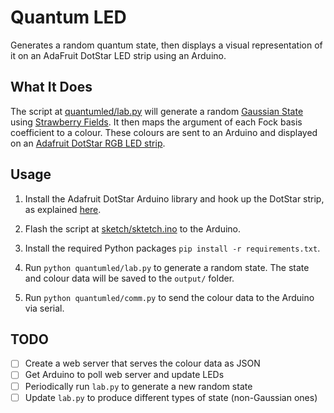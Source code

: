 # Quantum LED
Generates a random quantum state, then displays a visual representation of it
on an AdaFruit DotStar LED strip using an Arduino.

## What It Does
The script at [quantumled/lab.py](quantumled/lab.py) will generate a random
[Gaussian State](https://strawberryfields.readthedocs.io/en/latest/conventions/states.html#gaussian-states)
using [Strawberry Fields](https://strawberryfields.readthedocs.io/en/latest/index.html).
It then maps the argument of each Fock basis coefficient to a colour. These
colours are sent to an Arduino and displayed on an
[Adafruit DotStar RGB LED strip](https://learn.adafruit.com/adafruit-dotstar-leds/overview).

## Usage
1. Install the Adafruit DotStar Arduino library and hook up the DotStar strip, as
explained [here](https://learn.adafruit.com/adafruit-dotstar-leds/arduino-library-installation).

2. Flash the script at [sketch/sktetch.ino](sketch/sketch.ino) to the Arduino.

3. Install the required Python packages `pip install -r requirements.txt`.

4. Run `python quantumled/lab.py` to generate a random state. The state and 
colour data will be saved to the `output/` folder.

5. Run `python quantumled/comm.py` to send the colour data to the Arduino
via serial.

## TODO
- [ ] Create a web server that serves the colour data as JSON
- [ ] Get Arduino to poll web server and update LEDs
- [ ] Periodically run `lab.py` to generate a new random state
- [ ] Update `lab.py` to produce different types of state (non-Gaussian ones)